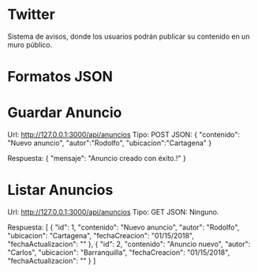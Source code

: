# Twitter
Sistema de avisos, donde los usuarios podrán publicar su contenido en un muro público.

# Formatos JSON

# Guardar Anuncio
Url: http://127.0.0.1:3000/api/anuncios
Tipo: POST
JSON: {
	"contenido": "Nuevo anuncio",
	"autor":"Rodolfo",
	"ubicacion":"Cartagena"
}

Respuesta: {
	"mensaje": "Anuncio creado con éxito.!"
}

# Listar Anuncios
Url: http://127.0.0.1:3000/api/anuncios
Tipo: GET
JSON: Ninguno.

Respuesta: 
[
    {
        "id": 1,
        "contenido": "Nuevo anuncio",
        "autor": "Rodolfo",
        "ubicacion": "Cartagena",
        "fechaCreacion": "01/15/2018",
        "fechaActualizacion": ""
    },
    {
        "id": 2,
        "contenido": "Anuncio nuevo",
        "autor": "Carlos",
        "ubicacion": "Barranquilla",
        "fechaCreacion": "01/15/2018",
        "fechaActualizacion": ""
    }
 ]



